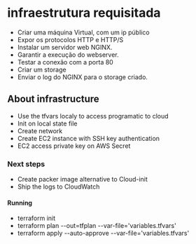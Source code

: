 # infraestrutura requisitada

- Criar uma máquina Virtual, com um ip público
- Expor os protocolos HTTP e HTTP/S
- Instalar um servidor web NGINX.
- Garantir a execução do webserver.
- Testar a conexão com a porta 80
- Criar um storage
- Enviar o log do NGINX para o storage criado.

## About infrastructure

- Use the tfvars localy to access programatic to cloud
- Init on local state file
- Create network
- Create EC2 instance with SSH key authentication
- EC2 access private key on AWS Secret

### Next steps

- Create packer image alternative to Cloud-init
- Ship the logs to CloudWatch

#### Running

- terraform init
- terraform plan --out=tfplan --var-file='variables.tfvars'
- terraform apply --auto-approve --var-file='variables.tfvars'
